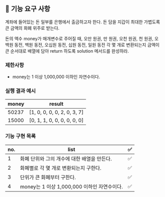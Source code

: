 ## 🚀 기능 요구 사항

계좌에 들어있는 돈 일부를 은행에서 출금하고자 한다. 돈 담을 지갑이 최대한 가볍도록 큰 금액의 화폐 위주로 받는다.

돈의 액수 money가 매개변수로 주어질 때, 오만 원권, 만 원권, 오천 원권, 천 원권, 오백원 동전, 백원 동전, 오십원 동전, 십원 동전, 일원 동전 각 몇 개로 변환되는지 금액이 큰 순서대로 배열에 담아 return 하도록 solution 메서드를 완성하라.

### 제한사항

- money는 1 이상 1,000,000 이하인 자연수이다.

### 실행 결과 예시

| money | result                      |
| ----- | --------------------------- |
| 50237 | [1, 0, 0, 0, 0, 2, 0, 3, 7] |
| 15000 | [0, 1, 1, 0, 0, 0, 0, 0, 0] |

### 기능 구현 목록

| no. | list                                        | ✅  |
| --- | ------------------------------------------- | --- |
| 1   | 화폐 단위와 그의 개수에 대한 배열을 만든다. | ✅  |
| 2   | 화폐별로 각 몇 개로 변환되는지 구한다.      | ✅  |
| 3   | 단위가 큰 화폐부터 구한다.                  | ✅  |
| 4   | money는 1 이상 1,000,000 이하인 자연수이다. | ✅  |
